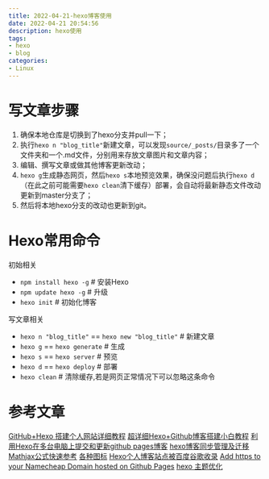 ```yaml
---
title: 2022-04-21-hexo博客使用
date: 2022-04-21 20:54:56
description: hexo使用
tags:
- hexo
- blog
categories:
- Linux
---
```


# 写文章步骤

1. 确保本地仓库是切换到了hexo分支并pull一下；
2. 执行`hexo n "blog_title"`新建文章，可以发现`source/_posts/`目录多了一个文件夹和一个.md文件，分别用来存放文章图片和文章内容；
3. 编辑、撰写文章或做其他博客更新改动；
4. `hexo g`生成静态网页，然后`hexo s`本地预览效果，确保没问题后执行`hexo d`（在此之前可能需要`hexo clean`清下缓存）部署，会自动将最新静态文件改动更新到master分支了；
5. 然后将本地hexo分支的改动也更新到git。

# Hexo常用命令

初始相关

- `npm install hexo -g` # 安装Hexo
- `npm update hexo -g` # 升级
- `hexo init` # 初始化博客

写文章相关

- `hexo n "blog_title"` == `hexo new "blog_title"` # 新建文章
- `hexo g` == `hexo generate` # 生成
- `hexo s` == `hexo server` # 预览
- `hexo d` == `hexo deploy` # 部署
- `hexo clean` # 清除缓存,若是网页正常情况下可以忽略这条命令

# 参考文章

[GitHub+Hexo 搭建个人网站详细教程](https://zhuanlan.zhihu.com/p/26625249)
[超详细Hexo+Github博客搭建小白教程](https://godweiyang.com/2018/04/13/hexo-blog/)
[利用Hexo在多台电脑上提交和更新github pages博客](https://www.jianshu.com/p/0b1fccce74e0)
[hexo博客同步管理及迁移](https://www.jianshu.com/p/fceaf373d797)
[Mathjax公式快速参考](https://colobu.com/2014/08/17/MathJax-quick-reference/)
[各种图标](https://fontawesome.com/v4.7.0/icons/)
[Hexo个人博客站点被百度谷歌收录](https://blog.csdn.net/qq_32454537/article/details/79482914)
[Add https to your Namecheap Domain hosted on Github Pages](https://medium.com/@goelanirudh/add-https-to-your-namecheap-domain-hosted-on-github-pages-d66fd96308b5)
[hexo 主题优化](https://keung.asia/posts/17051/)

### 